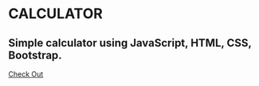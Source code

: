  # CALCULATOR
 
 ## Simple calculator using JavaScript, HTML, CSS, Bootstrap.
 [Check Out](https://vishnu-pp.github.io/Calculator/)
